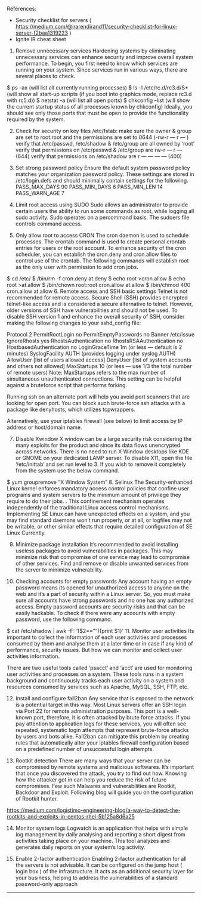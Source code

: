 

Références:
- Security checklist for servers
( https://medium.com/@narendirand11/security-checklist-for-linux-server-f2baa1319223 )
- Ignite IR cheat sheet


1. Remove unnecessary services
Hardening systems by eliminating unnecessary services can enhance security
and improve overall system performance. To begin, you first need to know
which services are running on your system. Since services run in various ways, there are several places to check.


$ ps –ax   (will list all currently running processes)
$ ls –l /etc/rc.d/rc3.d/S*  (will show all start-up scripts (if you boot into graphics mode, replace rc3.d with rc5.d))
$ netstat –a   (will list all open ports)
$ chkconfig –list   (will show the current startup status of all processes known by chkconfig)
Ideally, you should see only those ports that must be open to provide the
functionality required by the system.

2. Check for security on key files
/etc/fstab: make sure the owner & group are set to root.root and the
permissions are set to 0644 (-rw-r — r — )
verify that /etc/passwd, /etc/shadow & /etc/group are all owned by ‘root’
verify that permissions on /etc/passwd & /etc/group are rw-r — r — (644)
verify that permissions on /etc/shadow are r — — — — (400)
3. Set strong password policy
Ensure the default system password policy matches your organization
password policy. These settings are stored in /etc/login.defs and should
minimally contain settings for the following.
PASS_MAX_DAYS 90
PASS_MIN_DAYS 6
PASS_MIN_LEN 14
PASS_WARN_AGE 7

4. Limit root access using SUDO
Sudo allows an administrator to provide certain users the ability to run some
commands as root, while logging all sudo activity. Sudo operates on a percommand basis. The sudoers file controls command access.

5. Only allow root to access CRON
The cron daemon is used to schedule processes. The crontab command is
used to create personal crontab entries for users or the root account. To
enhance security of the cron scheduler, you can establish the cron.deny and
cron.allow files to control use of the crontab. The following commands will
establish root as the only user with permission to add cron jobs.

$ cd /etc/
$ /bin/rm -f cron.deny at.deny
$ echo root >cron.allow
$ echo root >at.allow
$ /bin/chown root:root cron.allow at.allow
$ /bin/chmod 400 cron.allow at.allow
6. Remote access and SSH basic settings
Telnet is not recommended for remote access. Secure Shell (SSH) provides
encrypted telnet-like access and is considered a secure alternative to telnet.
However, older versions of SSH have vulnerabilities and should not be used.
To disable SSH version 1 and enhance the overall security of SSH, consider
making the following changes to your sshd_config file:

Protocol 2
PermitRootLogin no
PermitEmptyPasswords no
Banner /etc/issue
IgnoreRhosts yes
RhostsAuthentication no
RhostsRSAAuthentication no
HostbasedAuthentication no
LoginGraceTime 1m (or less — default is 2 minutes)
SyslogFacility AUTH (provides logging under syslog AUTH)
AllowUser [list of users allowed access]
DenyUser [list of system accounts and others not allowed]
MaxStartups 10 (or less — use 1/3 the total number of remote users)
Note: MaxStartups refers to the max number of simultaneous unauthenticated connections. This setting can be helpful against a bruteforce
script that performs forking.

Running ssh on an alternate port will help you avoid port scanners that are looking for open port. You can block such brute-force ssh attacks with a package like denyhosts, which utilizes tcpwrappers.

Alternatively, use your iptables firewall (see below) to limit access by IP
address or host/domain name.

7. Disable Xwindow
X window can be a large security risk considering the many exploits for the
product and since its data flows unencrypted across networks. There is no need to run X Window desktops like KDE or GNOME on your dedicated LAMP server. To disable X11, open the file ‘/etc/inittab‘ and set run level to 3. If you wish to remove it completely from the system use the below command.

$ yum groupremove “X Window System”
8. Selinux
The Security-enhanced Linux kernel enforces mandatory access control
policies that confine user programs and system servers to the minimum amount of privilege they require to do their jobs. . This confinement mechanism operates independently of the traditional Linux access control mechanisms. Implementing SE Linux can have unexpected effects on a system, and you may find standard daemons won’t run properly, or at all, or logfiles may not be writable, or other similar effects that require detailed configuration of SE Linux Currently.

9. Minimize package installation
It’s recommended to avoid installing useless packages to avoid vulnerabilities in packages. This may minimize risk that compromise of one service may lead to compromise of other services. Find and remove or disable unwanted services from the server to minimize vulnerability.

10. Checking accounts for empty passwords
Any account having an empty password means its opened for unauthorized access to anyone on the web and it’s a part of security within a Linux server. So, you must make sure all accounts have strong passwords and no one has any authorized access. Empty password accounts are security risks and that can be easily hackable. To check if there were any accounts with empty password, use the following command.

$ cat /etc/shadow | awk -F: ‘($2==””){print $1}’
11. Monitor user activities
Its important to collect the information of each user activities and processes consumed by them and analyse them at a later time or in case if any kind of performance, security issues. But how we can monitor and collect user activities information.

There are two useful tools called ‘psacct‘ and ‘acct‘ are used for monitoring user activities and processes on a system. These tools runs in a system background and continuously tracks each user activity on a system and resources consumed by services such as Apache, MySQL, SSH, FTP, etc.

12. Install and configure fail2ban
Any service that is exposed to the network is a potential target in this way. Most Linux servers offer an SSH login via Port 22 for remote administration purposes. This port is a well-known port, therefore, it is often attacked by brute force attacks. If you pay attention to application logs for these services, you will often see repeated, systematic login attempts that represent brute-force attacks by users and bots alike. Fail2ban can mitigate this problem by creating rules that automatically alter your iptables firewall configuration based on a predefined number of unsuccessful login attempts.

13. Rootkit detection
There are many ways that your server can be compromised by remote systems and malicious softwares. It’s important that once you discovered the attack, you try to find out how. Knowing how the attacker got in can help you reduce the risk of future compromises. Few such Malwares and vulnerabilities are Rootkit, Backdoor and Exploit. Following blog will guide you on the configuration of Rootkit hunter.

https://medium.com/logistimo-engineering-blog/a-way-to-detect-the-rootkits-and-exploits-in-centos-rhel-5b125a8d6a25

14. Monitor system logs
Logwatch is an application that helps with simple log management by daily analysing and reporting a short digest from activities taking place on your machine. This tool analyzes and generates daily reports on your system’s log activity.

15. Enable 2-factor authentication
Enabling 2-factor authentication for all the servers is not advisable. It can be configured on the jump host ( login box ) of the infrastructure. It acts as an additional security layer for your business, helping to address the vulnerabilities of a standard password-only approach

--- 

